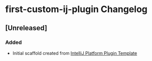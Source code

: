 <!-- Keep a Changelog guide -> https://keepachangelog.com -->

# first-custom-ij-plugin Changelog

## [Unreleased]
### Added
- Initial scaffold created from [IntelliJ Platform Plugin Template](https://github.com/JetBrains/intellij-platform-plugin-template)
